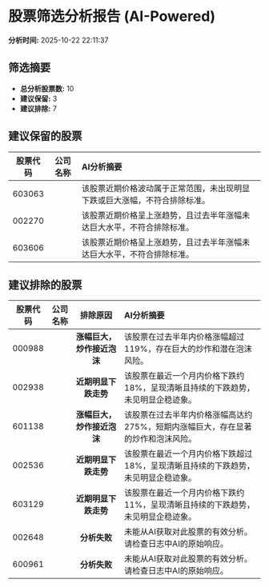 # 股票筛选分析报告 (AI-Powered)

**分析时间:** 2025-10-22 22:11:37

## 筛选摘要

- **总分析股票数:** 10
- **建议保留:** 3
- **建议排除:** 7

## 建议保留的股票

| 股票代码 | 公司名称 | AI分析摘要 |
|:---:|:---:|:---|
| 603063 |  | 该股票近期价格波动属于正常范围，未出现明显下跌或巨大涨幅，不符合排除标准。 |
| 002270 |  | 该股票近期价格呈上涨趋势，且过去半年涨幅未达巨大水平，不符合排除标准。 |
| 603606 |  | 该股票近期价格呈上涨趋势，且过去半年涨幅未达巨大水平，不符合排除标准。 |

## 建议排除的股票

| 股票代码 | 公司名称 | 排除原因 | AI分析摘要 |
|:---:|:---:|:---:|:---|
| 000988 |  | **涨幅巨大，炒作接近泡沫** | 该股票在过去半年内价格涨幅超过119%，存在巨大的炒作和潜在泡沫风险。 |
| 002938 |  | **近期明显下跌走势** | 该股票在最近一个月内价格下跌约18%，呈现清晰且持续的下跌趋势，未见明显企稳迹象。 |
| 601138 |  | **涨幅巨大，炒作接近泡沫** | 该股票在过去半年内价格涨幅高达约275%，短期内涨幅巨大，存在显著的炒作和泡沫风险。 |
| 002536 |  | **近期明显下跌走势** | 该股票在最近一个月内价格下跌超过18%，呈现清晰且持续的下跌趋势，未见明显企稳迹象。 |
| 603129 |  | **近期明显下跌走势** | 该股票在最近一个月内价格下跌约11%，呈现清晰且持续的下跌趋势，未见明显企稳迹象。 |
| 002648 |  | **分析失败** | 未能从AI获取对此股票的有效分析。请检查日志中AI的原始响应。 |
| 600961 |  | **分析失败** | 未能从AI获取对此股票的有效分析。请检查日志中AI的原始响应。 |
